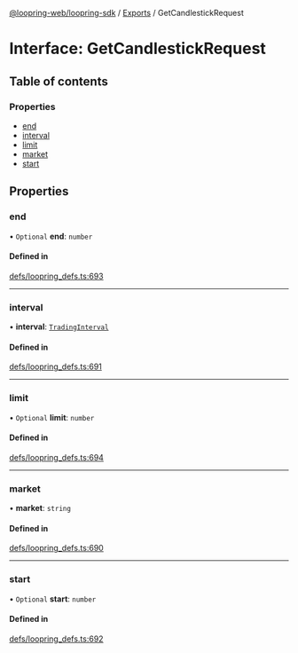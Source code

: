 [@loopring-web/loopring-sdk](../README.md) / [Exports](../modules.md) / GetCandlestickRequest

# Interface: GetCandlestickRequest

## Table of contents

### Properties

- [end](GetCandlestickRequest.md#end)
- [interval](GetCandlestickRequest.md#interval)
- [limit](GetCandlestickRequest.md#limit)
- [market](GetCandlestickRequest.md#market)
- [start](GetCandlestickRequest.md#start)

## Properties

### end

• `Optional` **end**: `number`

#### Defined in

[defs/loopring_defs.ts:693](https://github.com/Loopring/loopring_sdk/blob/1b21a8d/src/defs/loopring_defs.ts#L693)

___

### interval

• **interval**: [`TradingInterval`](../enums/TradingInterval.md)

#### Defined in

[defs/loopring_defs.ts:691](https://github.com/Loopring/loopring_sdk/blob/1b21a8d/src/defs/loopring_defs.ts#L691)

___

### limit

• `Optional` **limit**: `number`

#### Defined in

[defs/loopring_defs.ts:694](https://github.com/Loopring/loopring_sdk/blob/1b21a8d/src/defs/loopring_defs.ts#L694)

___

### market

• **market**: `string`

#### Defined in

[defs/loopring_defs.ts:690](https://github.com/Loopring/loopring_sdk/blob/1b21a8d/src/defs/loopring_defs.ts#L690)

___

### start

• `Optional` **start**: `number`

#### Defined in

[defs/loopring_defs.ts:692](https://github.com/Loopring/loopring_sdk/blob/1b21a8d/src/defs/loopring_defs.ts#L692)
